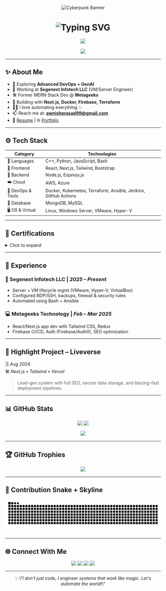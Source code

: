 <!-- ⚡ 3D Neon Tunnel Banner -->
<p align="center">
  <img src="https://media1.giphy.com/media/v1.Y2lkPTc5MGI3NjExbnJjMHZuZzVxbDVxaWxiOThubWJuMXZveXc5M2d6cGFjems2MjFxbyZlcD12MV9naWZzX3NlYXJjaCZjdD1n/xCCqt6qDewWf6zriPX/200w.gif" width="40%" alt="Cyberpunk Banner"/>
</p>

<h1 align="center">
  <img src="https://readme-typing-svg.herokuapp.com/?font=Fira+Code&size=36&duration=3500&pause=1000&color=00FAD9&center=true&vCenter=true&width=940&height=120&lines=Hey!+I%E2%80%99m+Awnish+Prasad+Sharma;🚀+DevOps+%26+Full‑Stack+Wizard;⚡+Cloud+%26+Generative+AI+Explorer" alt="Typing SVG">
</h1>

<p align="center">
  <img src="https://skillicons.dev/icons?i=aws,docker,kubernetes,terraform,react,nextjs,nodejs,js,ts,tailwindcss,cpp,python,bash,mongodb,git" />
</p>

<!-- Profile Views counter -->
<p align="center">
  <img src="https://komarev.com/ghpvc/?username=awnishprasad99&style=flat-square&color=00d9ff"/>
</p>

---

## ✨ About Me

- 🧠 Exploring **Advanced DevOps + GenAI**
- 🏢 Working at **Segenext Infotech LLC** (VM/Server Engineer)
- 🛠️ Former MERN Stack Dev @ **Metageeks**
- 🧱 Building with **Next.js, Docker, Firebase, Terraform**
- 🧑‍💻 I love automating everything 💥
- 📫 Reach me at: **awnishprasad99@gmail.com**
- 🧾 [Resume](https://drive.google.com/file/d/1sKI37FmfVBcGl1h69DRzcgxK1jzyw7aH/view?usp=drive_link) | 🌐 [Portfolio](https://magnificent-cheesecake-3df438.netlify.app/)

---

## ⚙️ Tech Stack

| Category           | Technologies                                                                 |
|--------------------|------------------------------------------------------------------------------|
| 💬 Languages       | C++, Python, JavaScript, Bash                                                |
| 🎨 Frontend        | React, Next.js, Tailwind, Bootstrap                                          |
| 🔧 Backend         | Node.js, Express.js                                                          |
| ☁️ Cloud           | AWS, Azure                                                                   |
| 🚀 DevOps & Tools  | Docker, Kubernetes, Terraform, Ansible, Jenkins, GitHub Actions              |
| 💾 Database        | MongoDB, MySQL                                                               |
| 🖥️ OS & Virtual    | Linux, Windows Server, VMware, Hyper-V                                       |

---

## 🏅 Certifications

<details>
  <summary>Click to expand</summary>

- AWS Academy Cloud Foundations  
- AWS Cloud Practitioner Essentials  
- Oracle APEX & Cloud Essentials  
- Generative AI for DevOps (Google)  
- Cloud Billing & Cost Optimization  
- Job Roles in the Cloud  

</details>

---

## 💼 Experience

### 🔧 Segenext Infotech LLC | *2025 – Present*
- Server + VM lifecycle mgmt (VMware, Hyper-V, VirtualBox)
- Configured RDP/SSH, backups, firewall & security rules
- Automated using Bash + Ansible

### 💻 Metageeks Technology | *Feb – Mar 2025*
- React/Next.js app dev with Tailwind CSS, Redux
- Firebase CI/CD, Auth (Firebase/Auth0), SEO optimization

---

## 🚀 Highlight Project – **Liveverse**

🗓️ *Aug 2024*  
🛠️ *Next.js • Tailwind • Vercel*

> Lead-gen system with full SEO, secure data storage, and blazing-fast deployment pipelines.

---

## 📊 GitHub Stats

<p align="center">
  <img src="https://github-readme-stats.vercel.app/api?username=awnishprasad99&show_icons=true&theme=radical" />
  <img src="https://github-readme-stats.vercel.app/api/top-langs/?username=awnishprasad99&layout=compact&theme=radical" />
</p>
<p align="center">
  <img src="https://github-readme-streak-stats.herokuapp.com?user=awnishprasad99&theme=radical" />
</p>

---

## 🏆 GitHub Trophies

<p align="center">
  <img src="https://github-profile-trophy.vercel.app/?username=awnishprasad99&theme=algolia&row=1&margin-w=15" />
</p>

---

## 🧠 Contribution Snake + Skyline

<!-- Contribution Snake -->
<p align="center">
  <img src="https://github.com/awnishprasad99/awnishprasad99/blob/output/github-contribution-grid-snake.svg" alt="Contribution Snake" />
</p>

---

## 🌐 Connect With Me

<p align="center">
  <a href="https://twitter.com/awnish_prasad"><img src="https://img.shields.io/badge/Twitter-1DA1F2?style=for-the-badge&logo=twitter&logoColor=white"></a>
  <a href="https://linkedin.com/in/awnish-prasad-b9b089212/"><img src="https://img.shields.io/badge/LinkedIn-0077B5?style=for-the-badge&logo=linkedin&logoColor=white"></a>
  <a href="https://github.com/awnishprasad99"><img src="https://img.shields.io/badge/GitHub-171515?style=for-the-badge&logo=github&logoColor=white"></a>
  <a href="mailto:awnishprasad99@gmail.com"><img src="https://img.shields.io/badge/Gmail-EA4335?style=for-the-badge&logo=gmail&logoColor=white"></a>
</p>

---

<p align="center">
  💡 <i>\"I don't just code, I engineer systems that work like magic. Let's automate the world!\"</i>
</p>
